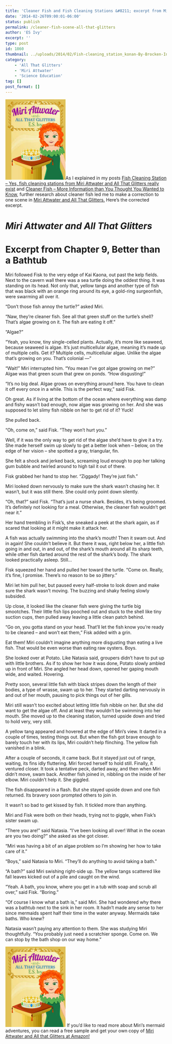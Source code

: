 ```yaml
---
title: 'Cleaner Fish and Fish Cleaning Stations &#8211; excerpt from Miri Attwater and All That Glitters'
date: '2014-02-26T09:00:01-06:00'
status: publish
permalink: /cleaner-fish-scene-all-that-glitters
author: 'ES Ivy'
excerpt: ''
type: post
id: 1860
thumbnail: ../uploads/2014/02/Fish-cleaning_station_konan-By-Brocken-Inaglory-via-Wikimedia-commons-150x150.jpg
category:
    - 'All That Glitters'
    - 'Miri Attwater'
    - 'Science Education'
tag: []
post_format: []
---
```

[![best books for girls : All That Glitters cover 188 x 250](../uploads/2014/01/All-That-Glitters-cover-188-x-250.jpg)](http://www.amazon.com/gp/product/B00HKK1GYC/ref=as_li_qf_sp_asin_il_tl?ie=UTF8&camp=1789&creative=9325&creativeASIN=B00HKK1GYC&linkCode=as2&tag=esiv-20 "Buy it on Amazon")As I explained in my posts [Fish Cleaning Station – Yes, fish cleaning stations from Miri Attwater and All That Glitters really exist](http://192.168.1.34:4945/?p=1825) and [Cleaner Fish – More Information than You Thought You Wanted to Know](http://192.168.1.34:4945/?p=1827), further research about cleaner fish led me to make a correction to one scene in [Miri Attwater and All That Glitters.](http://www.amazon.com/gp/product/B00HKK1GYC/ref=as_li_qf_sp_asin_il_tl?ie=UTF8&camp=1789&creative=9325&creativeASIN=B00HKK1GYC&linkCode=as2&tag=esiv-20) Here’s the corrected excerpt.

*Miri Attwater and All That Glitters*
=====================================

Excerpt from Chapter 9, Better than a Bathtub
=============================================

Miri followed Fisk to the very edge of Kai Kaona, out past the kelp fields. Next to the cavern wall there was a sea turtle doing the oddest thing. It was standing on its head. Not only that, yellow tangs and another type of fish that was black with an orange ring around its eye, a gold-ring surgeonfish, were swarming all over it.

“Don’t those fish annoy the turtle?” asked Miri.

“Naw, they’re cleaner fish. See all that green stuff on the turtle’s shell? That’s algae growing on it. The fish are eating it off.”

“Algae?”

“Yeah, you know, tiny single-celled plants. Actually, it’s more like seaweed, because seaweed is algae. It’s just multicellular algae, meaning it’s made up of multiple cells. Get it? Multiple cells, multicellular algae. Unlike the algae that’s growing on you. That’s colonial —”

“Wait!” Miri interrupted him. “You mean I’ve got algae growing on me?” Algae was that green scum that grew on ponds. “How disgusting!”

“It’s no big deal. Algae grows on everything around here. You have to clean it off every once in a while. This is the perfect way,” said Fisk.

Oh great. As if living at the bottom of the ocean where everything was damp and fishy wasn’t bad enough, now algae was growing on her. And she was supposed to let slimy fish nibble on her to get rid of it? Yuck!

She pulled back.

“Oh, come on,” said Fisk. “They won’t hurt you.”

Well, if it was the only way to get rid of the algae she’d have to give it a try. She made herself swim up slowly to get a better look when – below, on the edge of her vision – she spotted a gray, triangular, fin.

She felt a shock and jerked back, screaming loud enough to pop her talking gum bubble and twirled around to high tail it out of there.

Fisk grabbed her hand to stop her. “Ziggady! They’re just fish.”

Miri looked down nervously to make sure the shark wasn’t chasing her. It wasn’t, but it was still there. She could only point down silently.

“Oh, that?” said Fisk. “That’s just a nurse shark. Besides, it’s being groomed. It’s definitely not looking for a meal. Otherwise, the cleaner fish wouldn’t get near it.”

Her hand trembling in Fisk’s, she sneaked a peek at the shark again, as if scared that looking at it might make it attack her.

A fish was actually swimming into the shark’s mouth! Then it swam out. And in again! She couldn’t believe it. But there it was, right below her, a little fish going in and out, in and out, of the shark’s mouth around all its sharp teeth, while other fish darted around the rest of the shark’s body. The shark looked practically asleep. Still…

Fisk squeezed her hand and pulled her toward the turtle. “Come on. Really, it’s fine, I promise. There’s no reason to be so jittery.”

Miri let him pull her, but paused every half-stroke to look down and make sure the shark wasn’t moving. The buzzing and shaky feeling slowly subsided.

Up close, it looked like the cleaner fish were giving the turtle big smootches. Their little fish lips pooched out and stuck to the shell like tiny suction cups, then pulled away leaving a little clean patch behind.

“Go on, you gotta stand on your head. That’ll let the fish know you’re ready to be cleaned – and won’t eat them,” Fisk added with a grin.

Eat them! Miri couldn’t imagine anything more disgusting than eating a live fish. That would be even worse than eating raw oysters. Boys.

She looked over at Potato. Like Natasia said, groupers didn’t have to put up with little brothers. As if to show her how it was done, Potato slowly ambled up in front of Miri. She angled her head down, opened her gaping mouth wide, and waited. Hovering.

Pretty soon, several little fish with black stripes down the length of their bodies, a type of wrasse, swam up to her. They started darting nervously in and out of her mouth, pausing to pick things out of her gills.

Miri still wasn’t too excited about letting little fish nibble on her. But she did want to get the algae off. And at least they wouldn’t be swimming into her mouth. She moved up to the cleaning station, turned upside down and tried to hold very, very still.

A yellow tang appeared and hovered at the edge of Miri’s view. It darted in a couple of times, testing things out. But when the fish got brave enough to barely touch her with its lips, Miri couldn’t help flinching. The yellow fish vanished in a blink.

After a couple of seconds, it came back. But it stayed just out of range, waiting, its fins idly fluttering. Miri forced herself to hold still. Finally, it ventured closer. It took a tentative peck, darted away, and then when Miri didn’t move, swam back. Another fish joined in, nibbling on the inside of her elbow. Miri couldn’t help it. She giggled.

The fish disappeared in a flash. But she stayed upside down and one fish returned. Its bravery soon prompted others to join in.

It wasn’t so bad to get kissed by fish. It tickled more than anything.

Miri and Fisk were both on their heads, trying not to giggle, when Fisk’s sister swam up.

“There you are!” said Natasia. “I’ve been looking all over! What in the ocean are you two doing?” she asked as she got closer.

“Miri was having a bit of an algae problem so I’m showing her how to take care of it.”

“Boys,” said Natasia to Miri. “They’ll do anything to avoid taking a bath.”

“A bath?” said Miri swishing right-side up. The yellow tangs scattered like fall leaves kicked out of a pile and caught on the wind.

“Yeah. A bath, you know, where you get in a tub with soap and scrub all over,” said Fisk. “Boring.”

“Of course I know what a bath is,” said Miri. She had wondered why there was a bathtub next to the sink in her room. It hadn’t made any sense to her since mermaids spent half their time in the water anyway. Mermaids take baths. Who knew?

Natasia wasn’t paying any attention to them. She was studying Miri thoughtfully. “You probably just need a scratchier sponge. Come on. We can stop by the bath shop on our way home.”

[![best books for girls : All That Glitters cover 188 x 250](../uploads/2014/01/All-That-Glitters-cover-188-x-250.jpg)](http://www.amazon.com/gp/product/B00HKK1GYC/ref=as_li_qf_sp_asin_il_tl?ie=UTF8&camp=1789&creative=9325&creativeASIN=B00HKK1GYC&linkCode=as2&tag=esiv-20 "Buy it on Amazon") If you’d like to read more about Miri’s mermaid adventures, you can read a free sample and get your own copy of [Miri Attwater and All that Glitters at Amazon!](http://www.amazon.com/gp/product/B00HKK1GYC/ref=as_li_qf_sp_asin_il_tl?ie=UTF8&camp=1789&creative=9325&creativeASIN=B00HKK1GYC&linkCode=as2&tag=esiv-20)